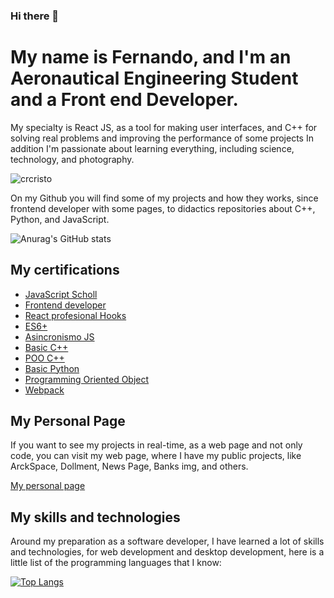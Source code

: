 ### Hi there 👋

# My name is Fernando, and I'm an Aeronautical Engineering Student and a Front end Developer.

My specialty is React JS, as a tool for making user interfaces, and C++ for solving real problems and improving the performance of some projects
In addition I'm passionate about learning everything, including science, technology, and photography.

<p align="left"> <img src="https://komarev.com/ghpvc/?username=Fernu292&label=Profile%20views&color=0e75b6&style=flat" alt="crcristo" /> </p>

On my Github you will find some of my projects and how they works, since frontend developer with some pages, to didactics repositories
about C++, Python, and JavaScript.

![Anurag's GitHub stats](https://github-readme-stats.vercel.app/api?username=Fernu292&show_icons=true&theme=radical)

## My certifications 
- [JavaScript Scholl](https://platzi.com/p/fenu/ruta/100-escuela-javascript/diploma/detalle/)
- [Frontend developer](https://platzi.com/p/fenu/curso/2467-frontend-developer/diploma/detalle/)
- [React profesional Hooks](https://platzi.com/p/fenu/curso/2118-react-hooks/diploma/detalle/)
- [ES6+](https://platzi.com/p/fenu/curso/1815-ecmascript-6/diploma/detalle/)
- [Asincronismo JS](https://platzi.com/p/fenu/curso/1789-asincronismo-js/diploma/detalle/)
- [Basic C++](https://platzi.com/p/fenu/curso/2372-c-plus-plus/diploma/detalle/)
- [POO C++](https://platzi.com/p/fenu/curso/2373-c-plus-plus-poo/diploma/detalle/)
- [Basic Python](https://platzi.com/p/fenu/curso/1937-python/diploma/detalle/)
- [Programming Oriented Object](https://platzi.com/p/fenu/curso/2373-c-plus-plus-poo/diploma/detalle/)
- [Webpack](https://platzi.com/p/fenu/curso/2242-webpack/diploma/detalle/)

## My Personal Page 

If you want to see my projects in real-time, as a web page and not only code, you can visit my web page, where I have 
my public projects, like ArckSpace, Dollment, News Page, Banks img, and others.

[My personal page]( https://fernu.netlify.app/ )


## My skills and technologies 

Around my preparation as a software developer, I have learned a lot of skills and technologies, for web development and desktop development, here is a little list of the programming languages that I know:

[![Top Langs](https://github-readme-stats.vercel.app/api/top-langs/?username=Fernu292&layout=compact&theme=radical)](https://github.com/anuraghazra/github-readme-stats)
